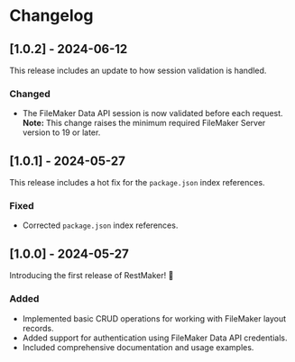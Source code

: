 # Changelog

## [1.0.2] - 2024-06-12

This release includes an update to how session validation is handled.

### Changed

- The FileMaker Data API session is now validated before each request. **Note:** This change raises the minimum required FileMaker Server version to 19 or later.

## [1.0.1] - 2024-05-27

This release includes a hot fix for the `package.json` index references.

### Fixed

- Corrected `package.json` index references.

## [1.0.0] - 2024-05-27

Introducing the first release of RestMaker! 🎉

### Added

- Implemented basic CRUD operations for working with FileMaker layout records.
- Added support for authentication using FileMaker Data API credentials.
- Included comprehensive documentation and usage examples.
